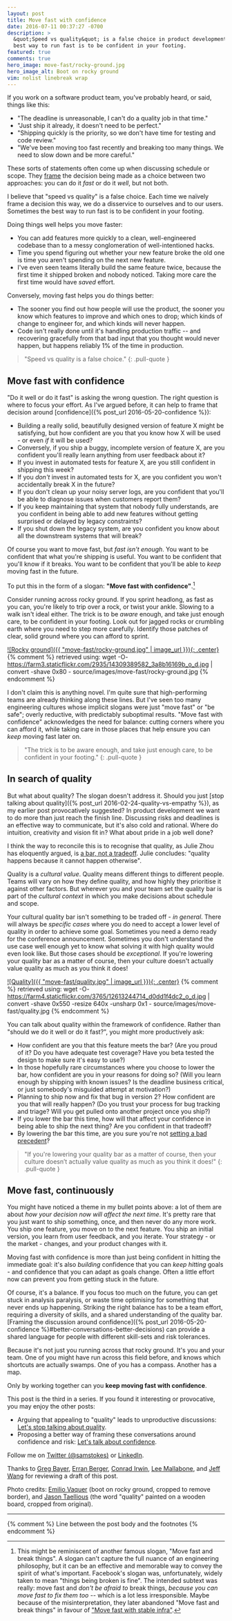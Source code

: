 ```yaml
---
layout: post
title: Move fast with confidence
date: 2016-07-11 00:37:27 -0700
description: >
  &quot;Speed vs quality&quot; is a false choice in product development.  Sometimes the
  best way to run fast is to be confident in your footing.
featured: true
comments: true
hero_image: move-fast/rocky-ground.jpg
hero_image_alt: Boot on rocky ground
vim: nolist linebreak wrap
---
```


If you work on a software product team, you've probably heard, or said, things like this:

* "The deadline is unreasonable, I can't do a quality job in that time."
* "Just ship it already, it doesn't need to be perfect."
* "Shipping quickly is the priority, so we don't have time for testing and code review."
* "We've been moving too fast recently and breaking too many things.  We need to slow down and be more careful."

These sorts of statements often come up when discussing schedule or scope.  They [frame](https://en.wikipedia.org/wiki/Framing_effect_(psychology)) the decision being made as a choice between two approaches: you can do it *fast* or do it *well*, but not both.

I believe that "speed vs quality" is a false choice.  Each time we naïvely frame a decision this way, we do a disservice to ourselves and to our users.  Sometimes the best way to run fast is to be confident in your footing.

<!-- more -->

Doing things well helps you move faster:

 * You can add features more quickly to a clean, well-engineered codebase than to a messy conglomeration of well-intentioned hacks.
 * Time you spend figuring out whether your new feature broke the old one is time you aren't spending on the next new feature.
 * I've even seen teams literally build the same feature twice, because the first time it shipped broken and nobody noticed.  Taking more care the first time would have *saved* effort.

Conversely, moving fast helps you do things better:

 * The sooner you find out how people will use the product, the sooner you know which features to improve and which ones to drop; which kinds of change to engineer for, and which kinds will never happen.
 * Code isn't really done until it's handling production traffic -- and recovering gracefully from that bad input that you thought would never happen, but happens reliably 1% of the time in production.

> "Speed vs quality is a false choice."
{: .pull-quote }

## Move fast with confidence

"Do it well or do it fast" is asking the wrong question.  The right question is where to focus your effort.  As I've argued before, it can help to frame that decision around [confidence]({% post_url 2016-05-20-confidence %}):

 * Building a really solid, beautifully designed version of feature X might be satisfying, but how confident are you that you know how X will be used - or even *if* it will be used?
 * Conversely, if you ship a buggy, incomplete version of feature X, are you confident you'll really learn anything from user feedback about it?
 * If you invest in automated tests for feature X, are you still confident in shipping this week?
 * If you *don't* invest in automated tests for X, are you confident you won't accidentally break X in the future?
 * If you don't clean up your noisy server logs, are you confident that you'll be able to diagnose issues when customers report them?
 * If you keep maintaining that system that nobody fully understands, are you confident in being able to add new features without getting surprised or delayed by legacy constraints?
 * If you shut down the legacy system, are you confident you know about all the downstream systems that will break?

Of course you want to move fast, but *fast isn't enough*.  You want to be confident that what you're shipping is useful.  You want to be confident that you'll know if it breaks.  You want to be confident that you'll be able to *keep* moving fast in the future.

To put this in the form of a slogan: __"Move fast with confidence"__.[^move-fast-and-break-things]

[^move-fast-and-break-things]: This might be reminiscent of another famous slogan, "Move fast and break things".  A slogan can't capture the full nuance of an engineering philosophy, but it can be an effective and memorable way to convey the spirit of what's important.  Facebook's slogan was, unfortunately, widely taken to mean "things being broken is fine".  The intended subtext was really: move fast and *don't be afraid to* break things, *because you can move fast to fix them too* -- which is a lot less irresponsible.  Maybe because of the misinterpretation, they later abandoned "Move fast and break things" in favour of ["Move fast with stable infra"](http://mashable.com/2014/04/30/facebooks-new-mantra-move-fast-with-stability/).

Consider running across rocky ground.  If you sprint headlong, as fast as you can, you're likely to trip over a rock, or twist your ankle.  Slowing to a walk isn't ideal either.  The trick is to be *aware* enough, and take just enough care, to be confident in your footing.  Look out for jagged rocks or crumbling earth where you need to step more carefully.  Identify those patches of clear, solid ground where you can afford to sprint.

[![Rocky ground]({{ "move-fast/rocky-ground.jpg" | image_url }}){: .center}](https://www.flickr.com/photos/wakonda/14309389582)
{% comment %}
retrieved using:
wget -O- https://farm3.staticflickr.com/2935/14309389582_3a8b16169b_o_d.jpg | convert -shave 0x80 - source/images/move-fast/rocky-ground.jpg
{% endcomment %}

I don't claim this is anything novel.  I'm quite sure that high-performing teams are already thinking along these lines.  But I've seen too many engineering cultures whose implicit slogans were just "move fast" or "be safe"; overly reductive, with predictably suboptimal results.  "Move fast with confidence" acknowledges the need for balance: cutting corners where you can afford it, while taking care in those places that help ensure you can *keep* moving fast later on.

> "The trick is to be aware enough, and take just enough care, to be confident in your footing."
{: .pull-quote }

## In search of quality

But what about quality?  The slogan doesn't address it.  Should you just [stop talking about quality]({% post_url 2016-02-24-quality-vs-empathy %}), as my earlier post provocatively suggested?  In product development we want to do more than just reach the finish line.  Discussing risks and deadlines is an effective way to communicate, but it's also cold and rational.  Where do intuition, creativity and vision fit in?  What about pride in a job well done?

I think the way to reconcile this is to recognise that quality, as Julie Zhou has eloquently argued, is [a bar, not a tradeoff](https://medium.com/the-year-of-the-looking-glass/quality-is-not-a-tradeoff-bcddf7c85553).  Julie concludes: "quality happens because it cannot happen otherwise".

Quality is a _cultural value_.  Quality means different things to different people.  Teams will vary on how they define quality, and how highly they prioritise it against other factors.  But wherever you and your team set the quality bar is part of the *cultural context* in which you make decisions about schedule and scope.

Your cultural quality bar isn't something to be traded off - *in general*.  There will always be *specific cases* where you do need to accept a lower level of quality in order to achieve some goal.  Sometimes you need a demo ready for the conference announcement.  Sometimes you don't understand the use case well enough yet to know what solving it with high quality would even look like.  But those cases should be *exceptional*.  If you're lowering your quality bar as a matter of course, then your culture doesn't actually value quality as much as you think it does!

[![Quality]({{ "move-fast/quality.jpg" | image_url }}){: .center}](https://www.flickr.com/photos/dreamsjung/12613244714)
{% comment %}
retrieved using:
wget -O- https://farm4.staticflickr.com/3765/12613244714_d0dd1f4dc2_o_d.jpg | convert -shave 0x550 -resize 640x -unsharp 0x1 - source/images/move-fast/quality.jpg
{% endcomment %}

You can talk about quality within the framework of confidence.  Rather than "should we do it well or do it fast?", you might more productively ask:

 * How confident are you that this feature meets the bar?  (Are you proud of it?  Do you have adequate test coverage?  Have you beta tested the design to make sure it's easy to use?)
 * In those hopefully rare circumstances where you choose to lower the bar, how confident are you in your reasons for doing so?  (Will you learn enough by shipping with known issues?  Is the deadline business critical, or just somebody's misguided attempt at motivation?)
 * Planning to ship now and fix that bug in version 2?  How confident are you that will really happen?  (Do you trust your process for bug tracking and triage?  Will you get pulled onto another project once you ship?)
 * If you lower the bar this time, how will that affect your confidence in being able to ship the next thing?  Are you confident in that tradeoff?
 * By lowering the bar this time, are you sure you're not [setting a bad precedent](http://donellameadows.org/archives/drift-to-low-performance/)?

> "If you're lowering your quality bar as a matter of course, then your culture doesn’t actually value quality as much as you think it does!"
{: .pull-quote }

## Move fast, continuously

You might have noticed a theme in my bullet points above: a lot of them are about *how your decision now will affect the next time*.  It's pretty rare that you just want to ship something, once, and then never do any more work.  You ship one feature, you move on to the next feature.  You ship an initial version, you learn from user feedback, and you iterate.  Your strategy - or the market - changes, and your product changes with it.

Moving fast with confidence is more than just being confident in hitting the immediate goal: it's also *building* confidence that you can *keep hitting* goals - and confidence that you can adapt as goals change.  Often a little effort now can prevent you from getting stuck in the future.

Of course, it's a balance.  If you focus too much on the future, you can get stuck in analysis paralysis, or waste time optimising for something that never ends up happening.  Striking the right balance has to be a team effort, requiring a diversity of skills, and a shared understanding of the quality bar.  [Framing the discussion around confidence]({% post_url 2016-05-20-confidence %}#better-conversations-better-decisions) can provide a shared language for people with different skill-sets and risk tolerances.

Because it's not just you running across that rocky ground.  It's you and your team.  One of you might have run across this field before, and knows which shortcuts are actually swamps.  One of you has a compass.  Another has a map.

Only by working together can you **keep moving fast with confidence**.


<p class="credits">
This post is the third in a series.  If you found it interesting or
provocative, you may enjoy the other posts:
</p>
<ul class="credits">
  <li>
    Arguing that appealing to "quality" leads to unproductive discussions:
    <a href="{% post_url 2016-02-24-quality-vs-empathy %}">Let's stop talking about quality</a>.
  </li>
  <li>
    Proposing a better way of framing these conversations around confidence and risk:
    <a href="{% post_url 2016-05-20-confidence %}">Let's talk about confidence</a>.
  </li>
</ul>

<p class="credits">
Follow me on
<a href="https://twitter.com/intent/follow?screen_name=samstokes">Twitter (@samstokes)</a>
or
<a target="_blank" href="https://www.linkedin.com/in/samstokesuk">LinkedIn</a>.
</p>

<p class="credits">
Thanks to
<a href="https://www.linkedin.com/in/gbayer">Greg Bayer</a>,
<a href="https://www.linkedin.com/in/erranberger">Erran Berger</a>,
<a href="https://www.linkedin.com/in/conradirwin">Conrad Irwin</a>,
<a href="https://www.linkedin.com/in/leemallabone">Lee Mallabone</a>, and
<a href="https://www.linkedin.com/in/jeffwang11">Jeff Wang</a>
for reviewing a draft of this post.
</p>

<p class="credits">
Photo credits:
<a href="https://www.flickr.com/photos/wakonda/14309389582">Emilio Vaquer</a>
(boot on rocky ground, cropped to remove border), and
<a href="https://www.flickr.com/photos/dreamsjung/12613244714">Jason Taellious</a>
(the word "quality" painted on a wooden board, cropped from original).
</p>

---
{% comment %} Line between the post body and the footnotes {% endcomment %}
